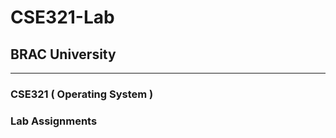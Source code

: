# **CSE321-Lab**
## **BRAC University**
---
### **CSE321 ( Operating System )**
### Lab Assignments

